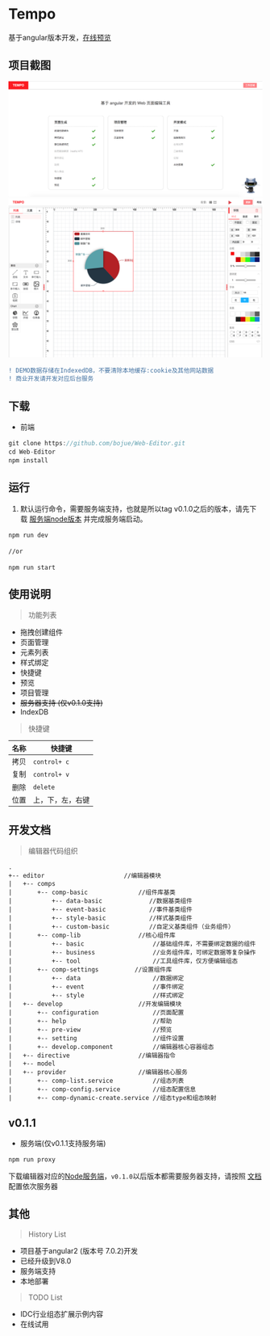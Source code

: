 # Tempo

基于angular版本开发，[在线预览](https://bojue.github.io/Web-Editor/)

## 项目截图

![功能](/src/assets/imgs/update.png)
![截图](/src/assets/imgs/project.png)

```diff
! DEMO数据存储在IndexedDB，不要清除本地缓存:cookie及其他网站数据 
! 商业开发请开发对应后台服务
```

## 下载

- 前端
```javascript
git clone https://github.com/bojue/Web-Editor.git
cd Web-Editor
npm install

```

## 运行

1. 默认运行命令，需要服务端支持，也就是所以tag v0.1.0之后的版本，请先下载 [服务端node版本](https://github.com/bojue/Web-editor-server) 并完成服务端启动。

```javascrpt
npm run dev 

//or

npm run start

```


## 使用说明

> 功能列表

* 拖拽创建组件
* 页面管理
* 元素列表
* 样式绑定
* 快捷键
* 预览
* 项目管理
* <del>服务器支持 (仅v0.1.0支持)</del>
* IndexDB


> 快捷键

名称|快捷键
----|----
拷贝| `control+ c`
复制| `control+ v`
删除| `delete`
位置|上，下，左，右键

## 开发文档

> 编辑器代码组织

```ASCII
.
+-- editor                      //编辑器模块
|   +-- comps  
|       +-- comp-basic              //组件库基类
|           +-- data-basic             //数据基类组件
|           +-- event-basic            //事件基类组件
|           +-- style-basic            //样式基类组件
|           +-- custom-basic           //自定义基类组件（业务组件）
|       +-- comp-lib                //核心组件库
|           +-- basic                   //基础组件库，不需要绑定数据的组件 
|           +-- business                //业务组件库，可绑定数据等复杂操作
|           +-- tool                    //工具组件库，仅方便编辑组态
|       +-- comp-settings          //设置组件库
|           +-- data                    //数据绑定
|           +-- event                   //事件绑定
|           +-- style                   //样式绑定
|   +-- develop                     //开发编辑模块
|       +-- configuration               //页面配置
|       +-- help                        //帮助
|       +-- pre-view                    //预览
|       +-- setting                     //组件设置
|       +-- develop.component           //编辑器核心容器组态
|   +-- directive                   //编辑器指令
|   +-- model  
|   +-- provider                    //编辑器核心服务
|       +-- comp-list.service           //组态列表
|       +-- comp-config.service         //组态配置信息
|       +-- comp-dynamic-create.service //组态type和组态映射
```

## v0.1.1
- 服务端(仅v0.1.1支持服务端)

```javascript
npm run proxy 
```


下载编辑器对应的[Node服务端](https://github.com/bojue/Web-editor-server)，` v0.1.0 `以后版本都需要服务器支持，请按照 [文档](https://github.com/bojue/Web-editor-server/blob/master/README.md) 配置依次服务器


## 其他


> History List

- 项目基于angular2 (版本号 7.0.2)开发
- 已经升级到V8.0
- 服务端支持
- 本地部署


> TODO List

- IDC行业组态扩展示例内容
- 在线试用


